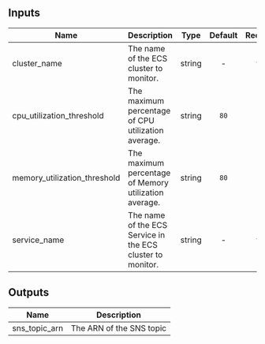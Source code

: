 
## Inputs

| Name | Description | Type | Default | Required |
|------|-------------|:----:|:-----:|:-----:|
| cluster_name | The name of the ECS cluster to monitor. | string | - | yes |
| cpu_utilization_threshold | The maximum percentage of CPU utilization average. | string | `80` | no |
| memory_utilization_threshold | The maximum percentage of Memory utilization average. | string | `80` | no |
| service_name | The name of the ECS Service in the ECS cluster to monitor. | string | - | yes |

## Outputs

| Name | Description |
|------|-------------|
| sns_topic_arn | The ARN of the SNS topic |

